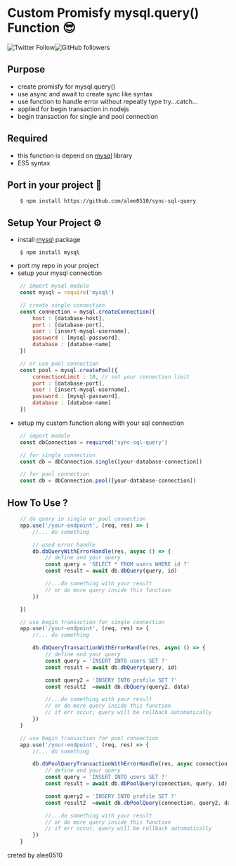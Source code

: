 # Custom Promisfy mysql.query() Function 😎
![Twitter Follow](https://img.shields.io/twitter/follow/a_lee0510?style=social)![GitHub followers](https://img.shields.io/github/followers/alee0510?style=social)

## Purpose
- create promisfy for mysql.query()
- use async and await to create sync like syntax
- use function to handle error without repeatly type try...catch...
- applied for begin transaction in nodejs
- begin transaction for single and pool connection

## Required
- this function is depend on [mysql](https://www.npmjs.com/package/mysql) library
- ES5 syntax

## Port in your project 🥤
```
    $ npm install https://github.com/alee0510/sync-sql-query
```

## Setup Your Project ⚙
- install [mysql](https://www.npmjs.com/package/mysql) package
```
    $ npm install mysql
```

- port my repo in your project
- setup your mysql connection
```javascript
    // import mysql module
    const mysql = require('mysql')

    // create single connection
    const connection = mysql.createConnection({
        host : [database-host],
        port : [database-port],
        user : [insert-mysql-username],
        password : [mysql-password],
        database : [databse-name]
    })

    // or use pool connection
    const pool = mysql.createPool({
        connectionLimit : 10, // set your connection limit
        port : [database-port],
        user : [insert-mysql-username],
        password : [mysql-password],
        database : [databse-name]
    })
```
- setup my custom function along with your sql connection
``` javascript
    // import module
    const dbConnection = required('sync-sql-query')

    // for single connection
    const db = dbConnection.single([your-database-connection])

    // for pool connection
    const db = dbConnection.pool([your-database-connection])
```

## How To Use ?
```javascript
    // do query in single or pool connection
    app.use('/your-endpoint', (req, res) => {
        //... do something

        // used error handle
        db.dbQueryWithErrorHandle(res, async () => {
            // define and your query
            const query = 'SELECT * FROM users WHERE id ?'
            const result = await db.dbQuery(query, id)

            //...do something with your result
            // or do more query inside this function
        })

    })

    // use begin transaction for single connection
    app.use('/your-endpoint', (req, res) => {
        //... do something

        db.dbQueryTransactionWithErrorHandle(res, async () => {
            // define and your query
            const query = 'INSERT INTO users SET ?'
            const result = await db.dbQuery(query, id)

            const query2 = 'INSERY INTO profile SET ?'
            const result2  =await db.dbQuery(query2, data)

            //...do something with your result 
            // or do more query inside this function
            // if err occur, query will be rollback automatically
        })
    }

    // use begin transaction for pool connection
    app.use('/your-endpoint', (req, res) => {
        //... do something

        db.dbPoolQueryTransactionWithErrorHandle(res, async connection => {
            // define and your query
            const query = 'INSERT INTO users SET ?'
            const result = await db.dbPoolQuery(connection, query, id)

            const query2 = 'INSERY INTO profile SET ?'
            const result2  =await db.dbPoolQuery(connection, query2, data)

            //...do something with your result 
            // or do more query inside this function
            // if err occur, query will be rollback automatically
        })
    }
```

creted by alee0510